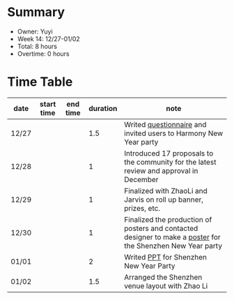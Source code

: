 # Summary
* Owner: Yuyi
* Week 14: 12/27-01/02
* Total: 8 hours
* Overtime: 0 hours

# Time Table
| date  | start time  | end time | duration  |  note |
|---|---|---|---|---|
| 12/27 |   |   | 1.5 | Writed [questionnaire](https://wj.qq.com/s2/9483462/5897/) and invited users to Harmony New Year party  |
| 12/28 |   |   | 1 | Introduced 17 proposals to the community for the latest review and approval in December  |
| 12/29 |   |   | 1 | Finalized with ZhaoLi and Jarvis on roll up banner, prizes, etc.  |
| 12/30 |   |   | 1 | Finalized the production of posters and contacted designer to make a [poster](https://docs.google.com/document/d/1bGDzedvgIWXAS6kjTAdAB_Pp9U9lQZnUPPEgz7IJORY/edit?usp=sharing) for the Shenzhen New Year party  |
| 01/01 |   |   | 2 | Writed [PPT](https://docs.google.com/presentation/d/1X7RmBJx6ti0Gq9DgOTgVHYHrlu-4Y4lS/edit?usp=sharing&ouid=106522261545095334534&rtpof=true&sd=true) for Shenzhen New Year Party  |
| 01/02 |   |   | 1.5 | Arranged the Shenzhen venue layout with Zhao Li |
